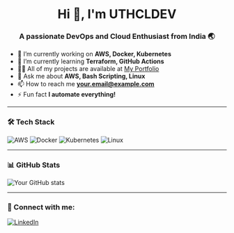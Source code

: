 <h1 align="center">Hi 👋, I'm UTHCLDEV</h1>
<h3 align="center">A passionate DevOps and Cloud Enthusiast from India 🌏</h3>

- 🔭 I’m currently working on **AWS, Docker, Kubernetes**
- 🌱 I’m currently learning **Terraform, GitHub Actions**
- 👨‍💻 All of my projects are available at [My Portfolio](https://your-portfolio-link.com)
- 💬 Ask me about **AWS, Bash Scripting, Linux**
- 📫 How to reach me **your.email@example.com**
- ⚡ Fun fact **I automate everything!**

---

### 🛠 Tech Stack
![AWS](https://img.shields.io/badge/AWS-232F3E?style=for-the-badge&logo=amazonaws&logoColor=white)
![Docker](https://img.shields.io/badge/docker-2496ED.svg?style=for-the-badge&logo=docker&logoColor=white)
![Kubernetes](https://img.shields.io/badge/kubernetes-326CE5.svg?style=for-the-badge&logo=kubernetes&logoColor=white)
![Linux](https://img.shields.io/badge/Linux-FCC624?style=for-the-badge&logo=linux&logoColor=black)

---

### 📊 GitHub Stats

![Your GitHub stats](https://github-readme-stats.vercel.app/api?username=UTHCLDEV&show_icons=true&theme=radical)

---

### 🔗 Connect with me:

[![LinkedIn](https://img.shields.io/badge/LinkedIn-blue?style=for-the-badge&logo=linkedin&logoColor=white)](https://www.linkedin.com/in/uthayaraj-balamurugan/)
